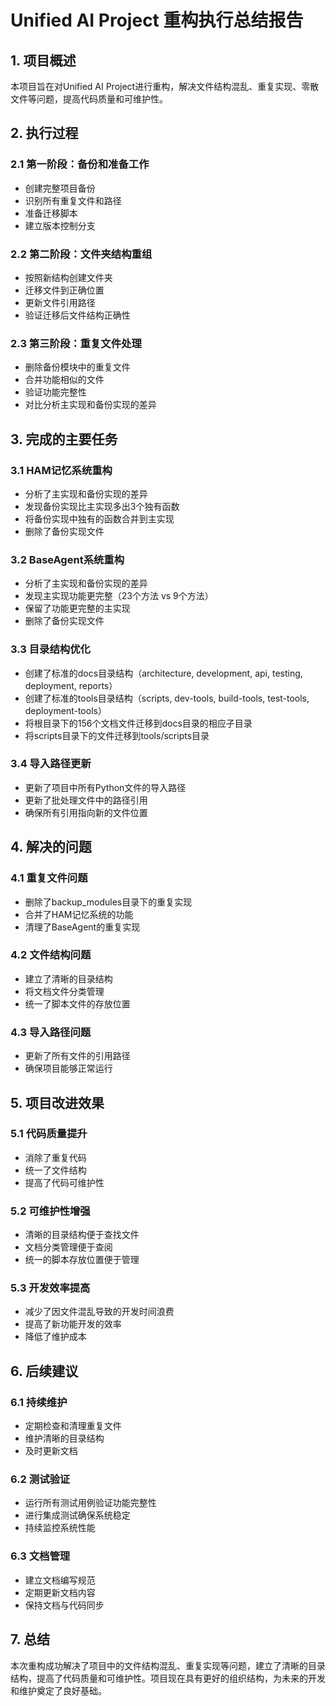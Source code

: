 # Unified AI Project 重构执行总结报告

## 1. 项目概述
本项目旨在对Unified AI Project进行重构，解决文件结构混乱、重复实现、零散文件等问题，提高代码质量和可维护性。

## 2. 执行过程

### 2.1 第一阶段：备份和准备工作
- 创建完整项目备份
- 识别所有重复文件和路径
- 准备迁移脚本
- 建立版本控制分支

### 2.2 第二阶段：文件夹结构重组
- 按照新结构创建文件夹
- 迁移文件到正确位置
- 更新文件引用路径
- 验证迁移后文件结构正确性

### 2.3 第三阶段：重复文件处理
- 删除备份模块中的重复文件
- 合并功能相似的文件
- 验证功能完整性
- 对比分析主实现和备份实现的差异

## 3. 完成的主要任务

### 3.1 HAM记忆系统重构
- 分析了主实现和备份实现的差异
- 发现备份实现比主实现多出3个独有函数
- 将备份实现中独有的函数合并到主实现
- 删除了备份实现文件

### 3.2 BaseAgent系统重构
- 分析了主实现和备份实现的差异
- 发现主实现功能更完整（23个方法 vs 9个方法）
- 保留了功能更完整的主实现
- 删除了备份实现文件

### 3.3 目录结构优化
- 创建了标准的docs目录结构（architecture, development, api, testing, deployment, reports）
- 创建了标准的tools目录结构（scripts, dev-tools, build-tools, test-tools, deployment-tools）
- 将根目录下的156个文档文件迁移到docs目录的相应子目录
- 将scripts目录下的文件迁移到tools/scripts目录

### 3.4 导入路径更新
- 更新了项目中所有Python文件的导入路径
- 更新了批处理文件中的路径引用
- 确保所有引用指向新的文件位置

## 4. 解决的问题

### 4.1 重复文件问题
- 删除了backup_modules目录下的重复实现
- 合并了HAM记忆系统的功能
- 清理了BaseAgent的重复实现

### 4.2 文件结构问题
- 建立了清晰的目录结构
- 将文档文件分类管理
- 统一了脚本文件的存放位置

### 4.3 导入路径问题
- 更新了所有文件的引用路径
- 确保项目能够正常运行

## 5. 项目改进效果

### 5.1 代码质量提升
- 消除了重复代码
- 统一了文件结构
- 提高了代码可维护性

### 5.2 可维护性增强
- 清晰的目录结构便于查找文件
- 文档分类管理便于查阅
- 统一的脚本存放位置便于管理

### 5.3 开发效率提高
- 减少了因文件混乱导致的开发时间浪费
- 提高了新功能开发的效率
- 降低了维护成本

## 6. 后续建议

### 6.1 持续维护
- 定期检查和清理重复文件
- 维护清晰的目录结构
- 及时更新文档

### 6.2 测试验证
- 运行所有测试用例验证功能完整性
- 进行集成测试确保系统稳定
- 持续监控系统性能

### 6.3 文档管理
- 建立文档编写规范
- 定期更新文档内容
- 保持文档与代码同步

## 7. 总结
本次重构成功解决了项目中的文件结构混乱、重复实现等问题，建立了清晰的目录结构，提高了代码质量和可维护性。项目现在具有更好的组织结构，为未来的开发和维护奠定了良好基础。